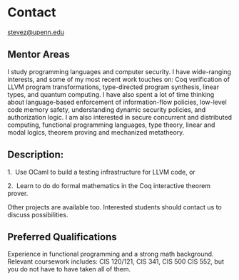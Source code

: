 # Contact
stevez@upenn.edu

## Mentor Areas

I study programming languages and computer security. I have wide-ranging interests, and some of my most recent work touches on: Coq verification of LLVM program transformations, type-directed program synthesis, linear types, and quantum computing. I have also spent a lot of time thinking about language-based enforcement of information-flow policies, low-level code memory safety, understanding dynamic security policies, and authorization logic. I am also interested in secure concurrent and distributed computing, functional programming languages, type theory, linear and modal logics, theorem proving and mechanized metatheory.

## Description:

1.  Use OCaml to build a testing infrastructure for LLVM code, or

2.  Learn to do do formal mathematics in the Coq interactive theorem prover.

Other projects are available too. Interested students should contact us to discuss possibilities.

## Preferred Qualifications

Experience in functional programming and a strong math background.  Relevant coursework includes: CIS 120/121, CIS 341, CIS 500 CIS 552, but you do not have to have taken all of them.